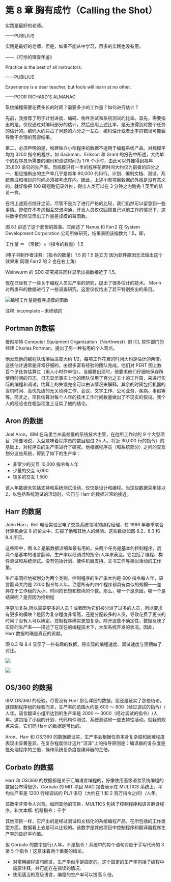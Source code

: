# 第 8 章 胸有成竹（Calling the Shot）

实践是最好的老师。

——PUBILIUS

实践是最好的老师，但是，如果不能从中学习，再多的实践也没有用。

——《可怜的理查年鉴》

Practice is the best of all instructors.

——PUBILIUS

Experience is a dear teacher, but fools will learn at no other.

——POOR RICHARD'S ALMANAC

系统编程需要花费多长的时间？需要多少的工作量？如何进行估计？

先前，我推荐了用于计划进度、编码、构件测试和系统测试的比率。首先，需要指出的是，仅仅通过对编码部分的估计，然后应用上述比率，是无法得到对整个任务的估计的。编码大约只占了问题的六分之一左右，编码估计或者比率的错误可能会导致不合理的荒谬结果。

第二，必须声明的是，构建独立小型程序的数据不适用于编程系统产品。对规模平均为 3200 指令的程序，如 Sackman、Erikson 和 Grant 的报告中所述，大约单个的程序员所需要的编码和调试时间为 178 个小时，由此可以外推得到每年 35,800 语句的生产率。而规模只有一半的程序花费时间大约仅为前者的四分之一，相应推断出的生产率几乎是每年 80,000 代码行。计划、编制文档、测试、系统集成和培训的时间必须被考虑在内。因此，上述小型项目数据的外推是没有意义的。就好像把 100 码短跑记录外推，得出人类可以在 3 分钟之内跑完 1 英里的结论一样。

在将上述观点抛开之前，尽管不是为了进行严格的比较，我们仍然可以留意到一些事情。即使在不考虑相互交流沟通，开发人员仅仅回顾自己以前工作的情况下，这些数字仍然显示出工作量是规模的幂函数。

图 8.1 讲述了这个悲惨的故事。它阐述了 Nanus 和 Farr2 在 System Development Corporation 公司所做研究，结果表明该指数为 1.5，即，

工作量 ＝ （常数）×（指令的数量）1.5

(电子书制作者注释:（指令的数量）1.5 的 1.5 是立方 因为软件原因无法做出这个效果来 同理 Farr2 的 2 也在右上角)

Weinwurm 的 SDC 研究报告同样显示出指数接近于 1.5。

现在已经有了一些关于编程人员生产率的研究，提出了很多估计的技术。 Morin 对所发布的数据进行了一些调查研究。这里仅仅给出了若干特别突出的条目。

![编程工作量是程序规模的函数](./figures/ch8/fg8-1.jpg)

注释: incomplete－未终结的

## Portman 的数据

曼彻斯特 Computer Equipment Organization（Northwest）的 ICL 软件部门的经理 Charles Portman，提出了另一种有用的个人观点。

他发现他的编程队伍落后进度大约 1/2，每项工作花费的时间大约是估计的两倍。这些估计通常是非常仔细的，由很多富有经验的团队完成。他们对 PERT 图上数百个子任务估算过（用人小时作单位）。当偏移出现时，他要求他们仔细地保存所使用时间的日志。日志显示事实上他的团队仅用了百分之五十的工作周，来进行实际的编程和调试，估算上的失误完全可以由该情况来解释。其余的时间包括机器的当机时间、高优先级的无关琐碎工作、会议、文字工作、公司业务、疾病、事假等等。简言之，项目估算对每个人年的技术工作时间数量做出了不现实的假设。我个人的经验也在相当程度上证实了他的结论。

## Aron 的数据

Joel Aron，IBM 在马里兰州盖兹堡的系统技术主管，在他所工作过的 9 个大型项目（简要地说，大型意味着程序员的数目超过 25 人，将近 30,000 行的指令）的基础上，对程序员的生产率进行了研究。他根据程序员（和系统部分）之间的交互划分这些系统，得到了如下的生产率：

- 非常少的交互 10,000 指令每人年
- 少量的交互 5,000
- 较多的交互 1,500

该人年数据未包括支持和系统测试活动，仅仅是设计和编程。当这些数据采用除以 2，以包括系统测试的活动时，它们与 Harr 的数据非常的接近。

## Harr 的数据

John Harr，Bell 电话实验室电子交换系统领域的编程经理，在 1969 年春季联合计算机会议 8 的论文中，汇报了他和其他人的经验。这些数据如图 8.2、8.3 和 8.4 所示。

这些图中，图 8.2 是最数据详细和最有用的。头两个任务是基本的控制程序，后两个是基本的语言翻译。生产率以经调试的指令/人年来表达。它包括了编程、构件测试和系统测试。没有包括计划、硬件机器支持、文书工作等类似活动的工作量。

生产率同样地被划分为两个类别，控制程序的生产率大约是 600 指令每人年，语言翻译大约是 2200 指令每人年。注意所有的四个程序都具有类似的规模——差异在于工作组的大小、时间的长短和模块的个数。那么，哪一个是原因，哪一个是结果呢？是否因为控制程

序更加复杂,所以需要更多的人员？或者因为它们被分派了过多的人员，所以要求有更多的模块？是因为复杂程度非常高，还是分配较多的人员，导致花费了更长的时间？没有人可以确定。控制程序确实更加复杂。除开这些不确定性，数据反映了实际的生产率——描述了在现在的编程技术下，大型系统开发的状况。因此，Harr 数据的确是真正的贡献。

图 8.3 和 8.4 显示了一些有趣的数据，将实际的编程速度、调试速度与预期做了对比。

![](./figures/ch8/fg8-2.jpg)

![](./figures/ch8/fg8-3.jpg)

## OS/360 的数据

IBM OS/360 的经验，尽管没有 Harr 那么详细的数据，但还是证实了那些结论。就控制程序组的经验而言，生产率的范围大约是 600 ～ 800（经过调试的指令）/人年。语言翻译小组所达到的生产率是 2000 ～ 3000（经过调试的指令）/人年。这包括了小组的计划、代码构件测试、系统测试和一些支持性活动。就我的观点来说，它们同 Harr 的数据是可比的。

Aron、Harr 和 OS/360 的数据都证实，生产率会根据任务本身复杂度和困难程度表现出显著差异。在复杂程度估计这片"沼泽"上的指导原则是：编译器的复杂度是批处理程序的三倍，操作系统复杂度是编译器的三倍。

## Corbato 的数据

Harr 和 OS/360 的数据都是关于汇编语言编程的，好像使用高级语言系统编程的数据公布得很少。Corbato 的 MIT 项目 MAC 报告表示在 MULTICS 系统上，平均生产率是 1200 行经调试的 PL/I 语句（大约在 1 和 2 百万指令之间）/人年。

该数字非常令人兴奋。如同其他的项目，MULTICS 包括了控制程序和语言翻译程序。和文本框: 机器指令：千字

其他项目一样，它产出的是经过测试和文档化的系统编程产品。在所包括的工作类型方面，数据看上去是可以比较的。该数字是其他项目中控制程序和翻译器程序生产率的良好平均值。

但 Corbato 的数字是行/人年，不是指令！系统中的每个语句对应于手写代码的 3 至 5 个指令！这意味着两个重要的结论。

- 对常用编程语句而言。生产率似乎是固定的。这个固定的生产率包括了编程中需要注释，并可能存在错误的情况.
- 使用适当的高级语言，编程的生产率可以提高 5 倍。
